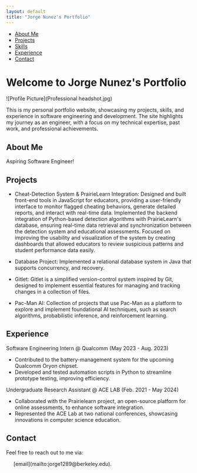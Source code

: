 ```yaml
---
layout: default
title: "Jorge Nunez's Portfolio"
---
```


<!-- Navigation Tabs -->
<nav>
  <ul>
    <li><a href="#about">About Me</a></li>
    <li><a href="#projects">Projects</a></li>
    <li><a href="#skills">Skills</a></li>
    <li><a href="#experience">Experience</a></li>
    <li><a href="#contact">Contact</a></li>
  </ul>
</nav>

# Welcome to Jorge Nunez's Portfolio

![Profile Picture](Professional headshot.jpg)

This is my personal portfolio website, showcasing my projects, skills, and experience in software engineering and development. The site highlights my journey as an engineer, with a focus on my technical expertise, past work, and professional achievements.

<a name="about"></a>
## About Me

Aspiring Software Engineer!
<a name="projects"></a>
## Projects

- Cheat-Detection System & PrairieLearn Integration: 
  Designed and built front-end tools in JavaScript for educators, providing a user-friendly interface to monitor flagged cheating behaviors, generate detailed reports, and interact with real-time data. Implemented the backend integration of Python-based detection algorithms with PrairieLearn's database, ensuring real-time data retrieval and synchronization between the detection system and educational assessments. Focused on improving the usability and visualization of the system by creating dashboards that allowed educators to review suspicious patterns and student performance data easily.

- Database Project: Implemented a relational database system in Java that supports concurrency, and recovery.

- Gitlet: Gitlet is a simplified version-control system inspired by Git, designed to implement essential features for managing and tracking changes in a collection of files.

- Pac-Man AI: Collection of projects that use Pac-Man as a platform to explore and implement foundational AI techniques, such as search algorithms, probabilistic inference, and reinforcement learning. 

<a name="experience"></a>
## Experience

Software Engineering Intern @ Qualcomm (May 2023 - Aug. 2023)

- Contributed to the battery-management system for the upcoming Qualcomm Oryon chipset.
- Developed and tested automation scripts in Python to streamline prototype testing, improving efficiency.

Undergraduate Research Assistant @ ACE LAB (Feb. 2021 - May 2024)

- Collaborated with the Prairielearn project, an open-source platform for online assessments, to enhance software integration.
- Represented the ACE Lab at two national conferences, showcasing innovations in computer science education.

<a name="contact"></a>
## Contact

Feel free to reach out to me via:

<a href="https://www.linkedin.com/in/jorge-nunez24/" target="_blank" style="margin-right: 10px;">
  <i class="fab fa-linkedin fa-2x"></i>
</a>

<a href="https://github.com/jorge1289" target="_blank" style="margin-right: 10px;">
  <i class="fab fa-github fa-2x"></i>
</a>
[email](mailto:jorge1289@berkeley.edu).
